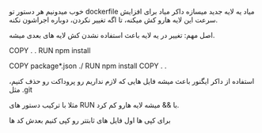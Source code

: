 
خوب میدونیم هر دستور تو dockerfile میاد یه لایه جدید میسازه داکر میاد برای افزایش سرعت این لایه هارو کش میکنه، تا اگه تغییر نکردن، دوباره اجراشون نکنه.


اصل مهم: تغییر در یه لایه باعث استفاده نشدن کش لایه های بعدی میشه.


COPY . .
RUN npm install



COPY package*.json ./
RUN npm install
COPY . .


استفاده از داکر ایگنور باعث میشه فایل هایی که لازم نداریم رو پروداکت رو حذف کنیم، مثل .git


مثلا با ترکیب دستور های RUN با && میشه لایه هارو کم کرد.


برای کپی ها اول فایل های ثابتتر رو کپی کنیم بعدش کد ها 